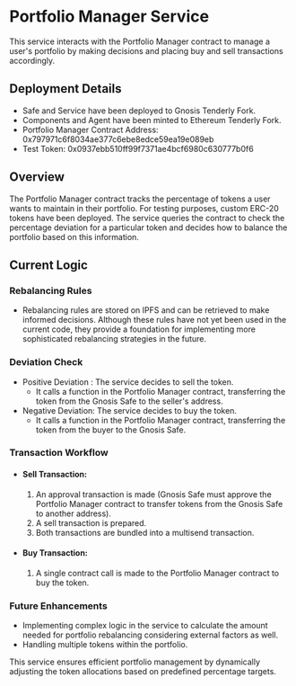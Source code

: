 # Portfolio Manager Service
This service interacts with the Portfolio Manager contract to manage a user's portfolio by making decisions and placing buy and sell transactions accordingly.

## Deployment Details
- Safe and Service have been deployed to Gnosis Tenderly Fork.
- Components and Agent have been minted to Ethereum Tenderly Fork.
- Portfolio Manager Contract Address: 0x797971c6f8034ae377c6ebe8edce59ea19e089eb
- Test Token: 0x0937ebb510ff99f7371ae4bcf6980c630777b0f6

## Overview
The Portfolio Manager contract tracks the percentage of tokens a user wants to maintain in their portfolio. For testing purposes, custom ERC-20 tokens have been deployed. The service queries the contract to check the percentage deviation for a particular token and decides how to balance the portfolio based on this information.

## Current Logic
### Rebalancing Rules
- Rebalancing rules are stored on IPFS and can be retrieved to make informed decisions. Although these rules have not yet been used in the current code, they provide a foundation for implementing more sophisticated rebalancing strategies in the future.
### Deviation Check
- Positive Deviation : The service decides to sell the token.
  - It calls a function in the Portfolio Manager contract, transferring the token from the Gnosis Safe to the seller's address.
- Negative Deviation: The service decides to buy the token.
  - It calls a function in the Portfolio Manager contract, transferring the token from the buyer to the Gnosis Safe.

### Transaction Workflow
- #### Sell Transaction:
  1. An approval transaction is made (Gnosis Safe must approve the Portfolio Manager contract to transfer tokens from the Gnosis Safe to another address).
  2. A sell transaction is prepared.
  3. Both transactions are bundled into a multisend transaction.
- #### Buy Transaction:
  1. A single contract call is made to the Portfolio Manager contract to buy the token.

### Future Enhancements
- Implementing complex logic in the service to calculate the amount needed for portfolio rebalancing considering external factors as well.
- Handling multiple tokens within the portfolio.

This service ensures efficient portfolio management by dynamically adjusting the token allocations based on predefined percentage targets.
